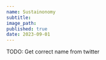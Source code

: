 ```yaml
---
name: Sustainonomy
subtitle: 
image_path: 
published: true
date: 2023-09-01
---
```


TODO: Get correct name from twitter